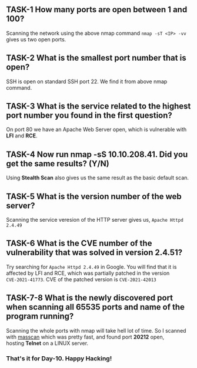 ## TASK-1  How many ports are open between 1 and 100? 

Scanning the network using the above nmap command ```nmap -sT <IP> -vv``` gives us two open ports.

## TASK-2 What is the smallest port number that is open?

SSH is open on standard SSH port 22. We find it from above nmap command.

## TASK-3 What is the service related to the highest port number you found in the first question?

On port 80 we have an Apache Web Server open, which is vulnerable with <b>LFI</b> and <b>RCE</b>.

## TASK-4 Now run nmap -sS 10.10.208.41. Did you get the same results? (Y/N)

Using <b>Stealth Scan</b> also gives us the same result as the basic default scan.

## TASK-5 What is the version number of the web server?

Scanning the service veresion of the HTTP server gives us, ```Apache Httpd 2.4.49```

## TASK-6 What is the CVE number of the vulnerability that was solved in version 2.4.51?

Try searching for ```Apache Httpd 2.4.49``` in Google. You will find that it is affected by LFI and RCE, which was partially patched in the version<br>
```CVE-2021-41773```. CVE of the patched version is ```CVE-2021-42013```

## TASK-7-8 What is the newly discovered port when scanning all 65535 ports and name of the program running?

Scanning the whole ports with nmap will take hell lot of time. So I scanned with [masscan](https://github.com/robertdavidgraham/masscan) which was pretty fast, and found  port <b>20212</b> open,<br>
hosting <b>Telnet</b> on a LINUX server.

<h3><b>That's it for Day-10. Happy Hacking!</b></h3>
